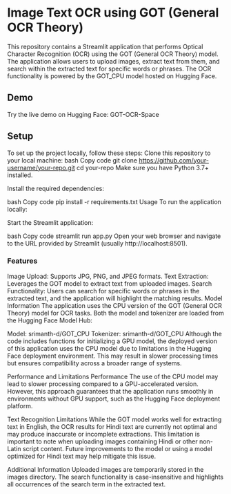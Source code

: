 # Image Text OCR using GOT (General OCR Theory)
This repository contains a Streamlit application that performs Optical Character Recognition (OCR) using the GOT (General OCR Theory) model. The application allows users to upload images, extract text from them, and search within the extracted text for specific words or phrases. The OCR functionality is powered by the GOT_CPU model hosted on Hugging Face.

## Demo
Try the live demo on Hugging Face: GOT-OCR-Space

## Setup
To set up the project locally, follow these steps:
Clone this repository to your local machine:
bash
Copy code
git clone https://github.com/your-username/your-repo.git
cd your-repo
Make sure you have Python 3.7+ installed.

Install the required dependencies:

bash
Copy code
pip install -r requirements.txt
Usage
To run the application locally:

Start the Streamlit application:

bash
Copy code
streamlit run app.py
Open your web browser and navigate to the URL provided by Streamlit (usually http://localhost:8501).

### Features
Image Upload: Supports JPG, PNG, and JPEG formats.
Text Extraction: Leverages the GOT model to extract text from uploaded images.
Search Functionality: Users can search for specific words or phrases in the extracted text, and the application will highlight the matching results.
Model Information
The application uses the CPU version of the GOT (General OCR Theory) model for OCR tasks. Both the model and tokenizer are loaded from the Hugging Face Model Hub:

Model: srimanth-d/GOT_CPU
Tokenizer: srimanth-d/GOT_CPU
Although the code includes functions for initializing a GPU model, the deployed version of this application uses the CPU model due to limitations in the Hugging Face deployment environment. This may result in slower processing times but ensures compatibility across a broader range of systems.

Performance and Limitations
Performance
The use of the CPU model may lead to slower processing compared to a GPU-accelerated version. However, this approach guarantees that the application runs smoothly in environments without GPU support, such as the Hugging Face deployment platform.

Text Recognition Limitations
While the GOT model works well for extracting text in English, the OCR results for Hindi text are currently not optimal and may produce inaccurate or incomplete extractions. This limitation is important to note when uploading images containing Hindi or other non-Latin script content. Future improvements to the model or using a model optimized for Hindi text may help mitigate this issue.

Additional Information
Uploaded images are temporarily stored in the images directory.
The search functionality is case-insensitive and highlights all occurrences of the search term in the extracted text.
